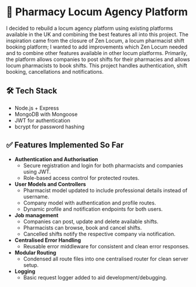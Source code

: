 # 💊 Pharmacy Locum Agency Platform

I decided to rebuild a locum agency platform using existing platforms available in the UK and combining the best features all into this project. The inspiration came from the closure of Zen Locum, a locum pharmacist shift booking platform; I wanted to add improvements which Zen Locum needed and to combine other features available in other locum platforms. Primarily, the platform allows companies to post shifts for their pharmacies and allows locum pharmacists to book shifts. This project handles authentication, shift booking, cancellations and notifications.

## 🛠️ Tech Stack
- Node.js + Express
- MongoDB with Mongoose
- JWT for authentication
- bcrypt for password hashing

## ✅ Features Implemented So Far
- **Authentication and Authorisation**
    - Secure registration and login for both pharmacists and companies using JWT.
    - Role-based access control for protected routes.
- **User Models and Controllers**
    - Pharmacist model updated to include professional details instead of username.
    - Company model with authentication and profile routes.
    - Dynamic profile and notification endpoints for both users.
- **Job management**
    - Companies can post, update and delete available shifts.
    - Pharmacists can browse, book and cancel shifts.
    - Cancelled shifts notify the respective company via notification.
- **Centralised Error Handling**
    - Reusable error middleware for consistent and clean error responses.
- **Modular Routing**
    - Condensed all route files into one centralised router for clean server setup.
- **Logging**
    - Basic request logger added to aid development/debugging.